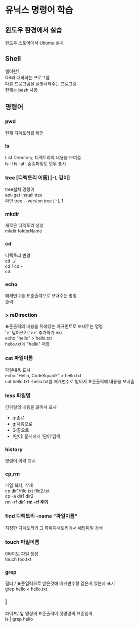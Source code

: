 # 유닉스 명령어 학습  

## 윈도우 환경에서 실습  

윈도우 스토어에서 Ubuntu 설치  


## Shell
쉘이란?  
OS와 대화하는 프로그램  
다른 프로그램을 실행시켜주는 프로그램  
현재는 bash 사용  

## 명령어  
### pwd
현재 디렉토리를 확인
### ls  
List Directory, 디렉토리의 내용을 보여줌  
ls -l
ls -al : 숨김파일도 모두 표시  
### tree [디렉토리 이름] [-L 깊이]  
tree설치 명령어  
apt-get install tree  
확인  tree --version
tree / -L 1  
### mkdir  
새로운 디렉토리 생성  
mkdir folderName  
### cd
디렉토리 변경  
cd ../  
cd /
cd ~  
cd    
### echo
매개변수를 표준출력으로 보내주는 명령  
출력  
### > reDirection
표준출력의 내용을 뒤에있는 아규먼트로 보내주는 명령  
'>' 덮어쓰기
'>>' 추가하기
ex)  
echo "hello" > hello.txt  
hello.txt에 "hello" 저장  
### cat 파일이름
파일내용 표시  
echo "Hello, CodeSquad?" > hello.txt  
cat hello.txt -hello.txt를 매개변수로 받아서 표준출력에 내용을 보내줌  
### less 파일명
긴파일의 내용을 끊어서 표시
- q:종료
- g:처음으로
- G:끝으로
- /단어: 문서에서 '단어'검색
### history
명령어 이력 표시  
### cp,rm
파일 복사, 삭제  
cp dir1/file.txt file2.txt  
cp -a dir1 dir2  
rm -rf dir1 **rm -rf 주의**
### find 디렉토리 -name "파일이름"
지정한 디렉토리와 그 하위디렉토리에서 해당파일 검색  
### touch 파일이름
0바이트 파일 생성  
touch foo.txt  
### grep
필터 / 표준입력으로 받은것에 매개변수랑 같은게 있는지 표시  
grep hello < hello.txt  
### |
파이프/ 앞 명령의 표준출력이 뒷명령의 표준입력  
ls | grep hello
